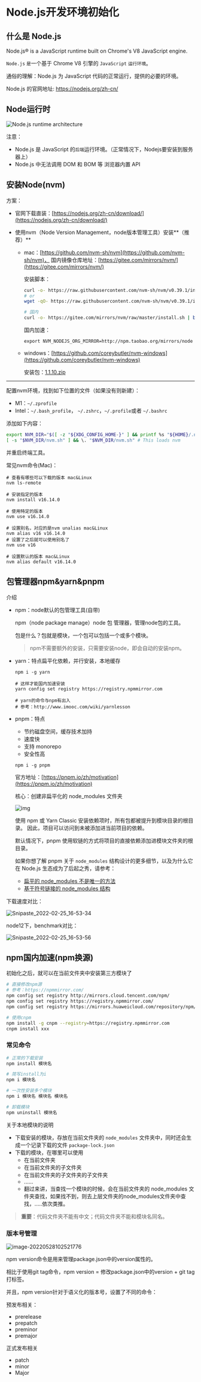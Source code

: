 # Node.js开发环境初始化

## 什么是 Node.js

Node.js® is a JavaScript runtime built on Chrome's V8 JavaScript engine. 

`Node.js` `是`一个基于 Chrome V8 引擎的 `JavaScript` `运行环境`。 

通俗的理解：Node.js 为 JavaScript 代码的正常运行，提供的必要的环境。

Node.js 的官网地址: https://nodejs.org/zh-cn/



## Node运行时

![Node.js runtime architecture](https://static.www.toimc.com/blog/picgo/2022/09/15/1-txgFPN5LaUZvPOXelJlSuA-6fb58f.jpeg)

注意：

- Node.js 是 JavaScript 的`后端`运行环境。（正常情况下，Nodejs要安装到服务器上）
- Node.js 中无法调用 DOM 和 BOM 等 浏览器内置 API



## 安装Node(nvm)

方案：

- 官网下载直装：[https://nodejs.org/zh-cn/download/](https://nodejs.org/zh-cn/download/)

- 使用nvm（Node Version Management，node版本管理工具）安装**（推荐）**

  - mac：[https://github.com/nvm-sh/nvm](https://github.com/nvm-sh/nvm)， 国内镜像仓库地址：[https://gitee.com/mirrors/nvm/](https://gitee.com/mirrors/nvm/)

    安装脚本：

    ```bash
    curl -o- https://raw.githubusercontent.com/nvm-sh/nvm/v0.39.1/install.sh | bash
    # or
    wget -qO- https://raw.githubusercontent.com/nvm-sh/nvm/v0.39.1/install.sh | bash
    
    # 国内
    curl -o- https://gitee.com/mirrors/nvm/raw/master/install.sh | bash
    ```

    国内加速：

    ```
    export NVM_NODEJS_ORG_MIRROR=http://npm.taobao.org/mirrors/node
    ```

  - windows：[https://github.com/coreybutler/nvm-windows](https://github.com/coreybutler/nvm-windows)

    安装包：[1.1.10.zip](https://gh.api.99988866.xyz/https://github.com/coreybutler/nvm-windows/releases/download/1.1.10/nvm-setup.zip)

****

  配置nvm环境，找到如下位置的文件（如果没有则新建）：

  - M1：`~/.zprofile`
  - Intel：`~/.bash_profile`， `~/.zshrc`，`~/.profile`或者 `~/.bashrc`

  添加如下内容：

  ```bash
export NVM_DIR="$([ -z "${XDG_CONFIG_HOME-}" ] && printf %s "${HOME}/.nvm" || printf %s "${XDG_CONFIG_HOME}/nvm")"
[ -s "$NVM_DIR/nvm.sh" ] && \. "$NVM_DIR/nvm.sh" # This loads nvm
  ```

  并重启终端工具。

  

  常见nvm命令(Mac)：

  ```
# 查看有哪些可以下载的版本 mac&Linux
nvm ls-remote

# 安装指定的版本
nvm install v16.14.0

# 使用特定的版本
nvm use v16.14.0

# 设置别名，对应的是nvm unalias mac&Linux
nvm alias v16 v16.14.0
# 设置了之后就可以使用别名了
nvm use v16

# 设置默认的版本 mac&Linux
nvm alias default v16.14.0
  ```

  

## 包管理器npm&yarn&pnpm

介绍

- npm：node默认的包管理工具(自带)

  npm（node  package  manage）node 包 管理器，管理node包的工具。

  包是什么？包就是模块，一个包可以包括一个或多个模块。

  > npm不需要额外的安装，只需要安装node，即会自动的安装npm。

- yarn：特点扁平化依赖，并行安装，本地缓存 

  ```
  npm i -g yarn
  
  # 这样才能国内加速安装
  yarn config set registry https://registry.npmmirror.com
  
  # yarn的命令与npm有出入
  # 参考：http://www.imooc.com/wiki/yarnlesson
  ```

- pnpm：特点

  - 节约磁盘空间，缓存技术加持
  - 速度快
  - 支持 monorepo
  - 安全性高

  ```
  npm i -g pnpm
  ```

  官方地址：[https://pnpm.io/zh/motivation](https://pnpm.io/zh/motivation)

  核心：创建非扁平化的 node_modules 文件夹

  ![img](https://static.www.toimc.com/blog/picgo/2022/09/15/node-modules-structure-8ab301ddaed3b7530858b233f5b3be57-cfe79d.jpg)

  使用 npm 或 Yarn Classic 安装依赖项时，所有包都被提升到模块目录的根目录。 因此，项目可以访问到未被添加进当前项目的依赖。

  默认情况下，pnpm 使用软链的方式将项目的直接依赖添加进模块文件夹的根目录。 

  如果你想了解 pnpm 关于 `node_modules` 结构设计的更多细节，以及为什么它在 Node.js 生态成为了后起之秀，请参考：

  - [扁平的 node_modules 不是唯一的方法](https://pnpm.io/zh/blog/2020/05/27/flat-node-modules-is-not-the-only-way)
  - [基于符号链接的 node_modules 结构](https://pnpm.io/zh/symlinked-node-modules-structure)



下载速度对比：

![Snipaste_2022-02-25_16-53-34](https://static.www.toimc.com/blog/picgo/2022/09/15/Snipaste_2022-02-25_16-53-34-6a0e2c.jpg)

node12下，benchmark对比：

![Snipaste_2022-02-25_16-53-56](https://static.www.toimc.com/blog/picgo/2022/09/15/Snipaste_2022-02-25_16-53-56-eab854.jpg)





## npm国内加速(npm换源)

初始化之后，就可以在当前文件夹中安装第三方模块了

```bash
# 直接修改npm源
# 参考：https://npmmirror.com/
npm config set registry http://mirrors.cloud.tencent.com/npm/
npm config set registry https://registry.npmmirror.com/
npm config set registry https://mirrors.huaweicloud.com/repository/npm/

# 使用cnpm
npm install -g cnpm --registry=https://registry.npmmirror.com
cnpm install xxx
```



### 常见命令

```bash
# 正常的下载安装
npm install 模块名

# 简写install为i
npm i 模块名

# 一次性安装多个模块
npm i 模块名 模块名 模块名

# 卸载模块
npm uninstall 模块名
```



关于本地模块的说明

- 下载安装的模块，存放在当前文件夹的 `node_modules` 文件夹中，同时还会生成一个记录下载的文件 `package-lock.json`
- 下载的模块，在哪里可以使用
  - 在当前文件夹
  - 在当前文件夹的子文件夹
  - 在当前文件夹的子文件夹的子文件夹
  - ......
  - 翻过来讲，当查找一个模块的时候，会在当前文件夹的 node_modules 文件夹查找，如果找不到，则去上层文件夹的node_modules文件夹中查找，.....依次类推。

> **重要**：代码文件夹不能有中文；代码文件夹不能和模块名同名。



### 版本号管理

![image-20220528102521776](https://static.www.toimc.com/blog/picgo/2022/09/15/image-20220528102521776-49d91e.png)

npm version命令是用来管理package.json中的version属性的。

相比于使用git tag命令，npm version = 修改package.json中的version + git tag打标签。

并且，npm version针对于语义化的版本号，设置了不同的命令：

预发布相关：

- prerelease
- prepatch
- preminor
- premajor

正式发布相关

- patch
- minor
- Major



